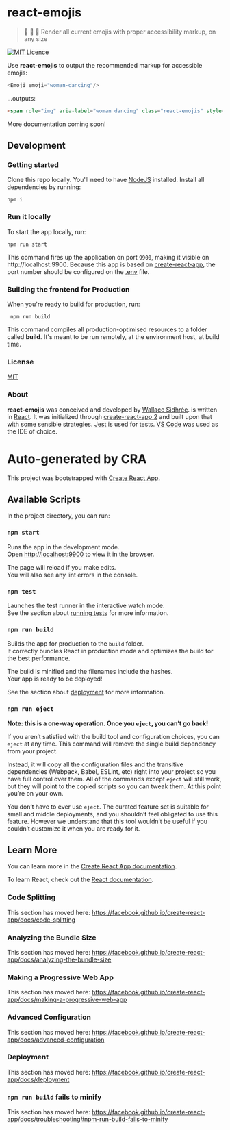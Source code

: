 # react-emojis

> :rocket: :hamster: :tada: Render all current emojis with proper accessibility markup, on any size

[![MIT Licence](https://img.shields.io/badge/license-MIT-blue.svg)](https://github.com/dreamyguy/react-emojis/blob/master/LICENSE)

Use **react-emojis** to output the recommended markup for accessible emojis:

```javascript
<Emoji emoji="woman-dancing"/>
```

...outputs:


```html
<span role="img" aria-label="woman dancing" class="react-emojis" style="line-height: 1;">💃</span>
```

More documentation coming soon!

## Development

### Getting started

Clone this repo locally. You'll need to have [NodeJS][1] installed. Install all dependencies by running:

    npm i

### Run it locally

To start the app locally, run:

    npm run start

This command fires up the application on port `9900`, making it visible on http://localhost:9900. Because this app is based on [create-react-app][3], the port number should be configured on the [.env](https://github.com/dreamyguy/react-emojis/blob/master/.env#L1) file.

### Building the frontend for Production

When you're ready to build for production, run:

     npm run build

This command compiles all production-optimised resources to a folder called **build**. It's meant to be run remotely, at the environment host, at build time.

### License

[MIT](LICENSE)

### About

**react-emojis** was conceived and developed by [Wallace Sidhrée][1]. is written in [React][4]. It was initialized through [create-react-app 2][6] and built upon that with some sensible strategies. [Jest][7] is used for tests. [VS Code][12] was used as the IDE of choice.

  [1]: http://sidhree.com/
  [2]: https://nodejs.org/
  [3]: https://github.com/creationix/nvm
  [4]: https://reactjs.org/
  [5]: https://redux.js.org/
  [6]: https://facebook.github.io/create-react-app/
  [7]: https://facebook.github.io/jest/
  [8]: https://facebook.github.io/watchman/
  [9]: https://airbnb.io/enzyme/
  [10]: https://momentjs.com/
  [11]: https://brew.sh/
  [12]: https://code.visualstudio.com/

# Auto-generated by CRA

This project was bootstrapped with [Create React App](https://github.com/facebook/create-react-app).

## Available Scripts

In the project directory, you can run:

### `npm start`

Runs the app in the development mode.<br>
Open [http://localhost:9900](http://localhost:9900) to view it in the browser.

The page will reload if you make edits.<br>
You will also see any lint errors in the console.

### `npm test`

Launches the test runner in the interactive watch mode.<br>
See the section about [running tests](https://facebook.github.io/create-react-app/docs/running-tests) for more information.

### `npm run build`

Builds the app for production to the `build` folder.<br>
It correctly bundles React in production mode and optimizes the build for the best performance.

The build is minified and the filenames include the hashes.<br>
Your app is ready to be deployed!

See the section about [deployment](https://facebook.github.io/create-react-app/docs/deployment) for more information.

### `npm run eject`

**Note: this is a one-way operation. Once you `eject`, you can’t go back!**

If you aren’t satisfied with the build tool and configuration choices, you can `eject` at any time. This command will remove the single build dependency from your project.

Instead, it will copy all the configuration files and the transitive dependencies (Webpack, Babel, ESLint, etc) right into your project so you have full control over them. All of the commands except `eject` will still work, but they will point to the copied scripts so you can tweak them. At this point you’re on your own.

You don’t have to ever use `eject`. The curated feature set is suitable for small and middle deployments, and you shouldn’t feel obligated to use this feature. However we understand that this tool wouldn’t be useful if you couldn’t customize it when you are ready for it.

## Learn More

You can learn more in the [Create React App documentation](https://facebook.github.io/create-react-app/docs/getting-started).

To learn React, check out the [React documentation](https://reactjs.org/).

### Code Splitting

This section has moved here: https://facebook.github.io/create-react-app/docs/code-splitting

### Analyzing the Bundle Size

This section has moved here: https://facebook.github.io/create-react-app/docs/analyzing-the-bundle-size

### Making a Progressive Web App

This section has moved here: https://facebook.github.io/create-react-app/docs/making-a-progressive-web-app

### Advanced Configuration

This section has moved here: https://facebook.github.io/create-react-app/docs/advanced-configuration

### Deployment

This section has moved here: https://facebook.github.io/create-react-app/docs/deployment

### `npm run build` fails to minify

This section has moved here: https://facebook.github.io/create-react-app/docs/troubleshooting#npm-run-build-fails-to-minify
